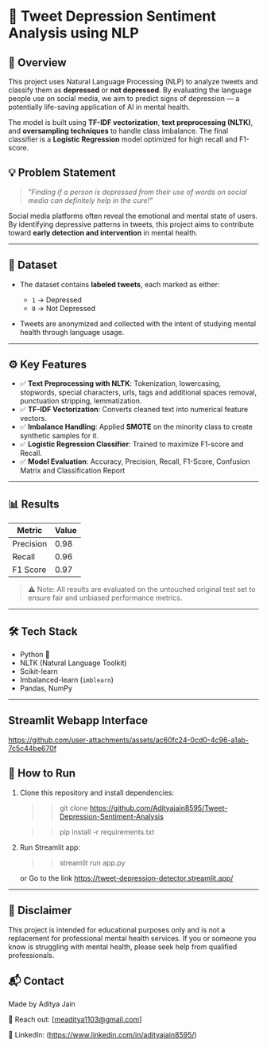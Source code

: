 # 🧠 Tweet Depression Sentiment Analysis using NLP

## 📘 Overview

This project uses Natural Language Processing (NLP) to analyze tweets and classify them as **depressed** or **not depressed**. By evaluating the language people use on social media, we aim to predict signs of depression — a potentially life-saving application of AI in mental health.

The model is built using **TF-IDF vectorization**, **text preprocessing (NLTK)**, and **oversampling techniques** to handle class imbalance. The final classifier is a **Logistic Regression** model optimized for high recall and F1-score.


## 💡 Problem Statement

> *"Finding if a person is depressed from their use of words on social media can definitely help in the cure!"*

Social media platforms often reveal the emotional and mental state of users. By identifying depressive patterns in tweets, this project aims to contribute toward **early detection and intervention** in mental health.

---

## 📁 Dataset

- The dataset contains **labeled tweets**, each marked as either:
  - `1` → Depressed
  - `0` → Not Depressed

- Tweets are anonymized and collected with the intent of studying mental health through language usage.

---

## ⚙️ Key Features

- ✅ **Text Preprocessing with NLTK**: Tokenization, lowercasing, stopwords, special characters, urls, tags and additional spaces removal, punctuation stripping, lemmatization.
- ✅ **TF-IDF Vectorization**: Converts cleaned text into numerical feature vectors.
- ✅ **Imbalance Handling**: Applied **SMOTE** on the minority class to create synthetic samples for it.
- ✅ **Logistic Regression Classifier**: Trained to maximize F1-score and Recall.
- ✅ **Model Evaluation**: Accuracy, Precision, Recall, F1-Score, Confusion Matrix and Classification Report

---

## 📊 Results

| Metric      | Value |
|-------------|-------|
| Precision   | 0.98  |
| Recall      | 0.96  |
| F1 Score    | 0.97  |

> ⚠️ Note: All results are evaluated on the untouched original test set to ensure fair and unbiased performance metrics.

---

## 🛠️ Tech Stack

- Python 🐍
- NLTK (Natural Language Toolkit)
- Scikit-learn
- Imbalanced-learn (`imblearn`)
- Pandas, NumPy

---

## Streamlit Webapp Interface

https://github.com/user-attachments/assets/ac60fc24-0cd0-4c96-a1ab-7c5c44be670f


## 🧪 How to Run

1. Clone this repository and install dependencies:
  
   >> git clone https://github.com/Adityajain8595/Tweet-Depression-Sentiment-Analysis
   
   >> pip install -r requirements.txt

2. Run Streamlit app:

   >> streamlit run app.py

   or Go to the link https://tweet-depression-detector.streamlit.app/

---


## 📌 Disclaimer
This project is intended for educational purposes only and is not a replacement for professional mental health services. If you or someone you know is struggling with mental health, please seek help from qualified professionals.

## 📬 Contact
Made by Aditya Jain

📧 Reach out: [meaditya1103@gmail.com]

🔗 LinkedIn: (https://www.linkedin.com/in/adityajain8595/)

